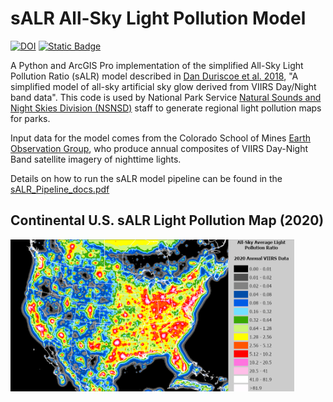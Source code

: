 # sALR All-Sky Light Pollution Model

[![DOI](https://zenodo.org/badge/980192014.svg)](https://doi.org/10.5281/zenodo.15587614)
[![Static Badge](https://img.shields.io/badge/NPS%20DataStore-Code%3A%202313802-406C2C)](https://irma.nps.gov/DataStore/Reference/Profile/2313802)

A Python and ArcGIS Pro implementation of the simplified All-Sky Light Pollution Ratio (sALR) model described in [Dan Duriscoe et al. 2018](https://www.sciencedirect.com/science/article/pii/S0022407317308749), "A simplified model of all-sky artificial sky glow derived from VIIRS Day/Night band data". This code is used by National Park Service [Natural Sounds and Night Skies Division (NSNSD)](https://www.nps.gov/orgs/1050/index.htm) staff to generate regional light pollution maps for parks.

Input data for the model comes from the Colorado School of Mines [Earth Observation Group](https://eogdata.mines.edu/products/vnl/), who produce annual composites of VIIRS Day-Night Band satellite imagery of nighttime lights.

Details on how to run the sALR model pipeline can be found in the [sALR_Pipeline_docs.pdf](docs/sALR_pipeline_docs.pdf)


## Continental U.S. sALR Light Pollution Map (2020)
<img src="static/sALR_2020_Layout.png?raw=true" alt="2020 sALR Model" width="90%"/>
